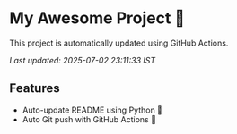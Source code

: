 # My Awesome Project 🚀

This project is automatically updated using GitHub Actions.

_Last updated: 2025-07-02 23:11:33 IST_

## Features
- Auto-update README using Python 🐍
- Auto Git push with GitHub Actions 🤖
